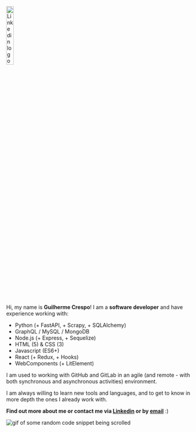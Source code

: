 <a href="https://www.linkedin.com/in/guicrespo/">
  <img src="https://content.linkedin.com/content/dam/me/business/en-us/amp/brand-site/v2/bg/LI-Logo.svg.original.svg" alt="Linkedin logo"
	title="Linkedin Guilherme Crespo" width="20%" height="auto" />
</a>

Hi, my name is **Guilherme Crespo**! I am a **software developer** and have experience working with:

- Python (+ FastAPI, + Scrapy, + SQLAlchemy)
- GraphQL / MySQL / MongoDB
- Node.js (+ Express, + Sequelize)
- HTML (5) & CSS (3)
- Javascript (ES6+)
- React (+ Redux, + Hooks)
- WebComponents (+ LitElement)

I am used to working with GitHub and GitLab in an agile (and remote - with both synchronous and asynchronous activities) environment.

I am always willing to learn new tools and languages, and to get to know in more depth the ones I already work with.

**Find out more about me or contact me via [Linkedin](https://www.linkedin.com/in/guicrespo/ "Linkedin Guilherme Crespo") or by [email](mailto:gui7fc@gmail.com)** :)

![gif of some random code snippet being scrolled](https://media.giphy.com/media/xT9IgzoKnwFNmISR8I/giphy.gif)
